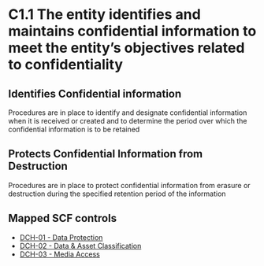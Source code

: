# C1.1 The entity identifies and maintains confidential information to meet the entity’s objectives related to confidentiality
## Identifies Confidential information
Procedures are in place to identify and designate confidential information when it is received or created and to determine the period over which the confidential information is to be retained
## Protects Confidential Information from Destruction
Procedures are in place to protect confidential information from erasure or destruction during the specified retention period of the information
## Mapped SCF controls
- [DCH-01 - Data Protection](../scf/dch-01-dataprotection.md)
- [DCH-02 - Data & Asset Classification](../scf/dch-02-data&assetclassification.md)
- [DCH-03 - Media Access](../scf/dch-03-mediaaccess.md)